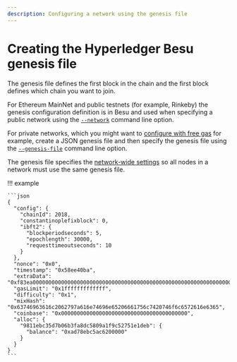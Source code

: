 ```yaml
---
description: Configuring a network using the genesis file
---
```


# Creating the Hyperledger Besu genesis file

The genesis file defines the first block in the chain and the first block defines which chain you
want to join.

For Ethereum MainNet and public testnets (for example, Rinkeby) the genesis configuration
definition is in Besu and used when specifying a public network using the
[`--network`](../../Reference/CLI/CLI-Syntax.md#network) command line option.

For private networks, which you might want to [configure with free gas](FreeGas.md) for example,
create a JSON genesis file and then specify the genesis file using the
[`--genesis-file`](../../Reference/CLI/CLI-Syntax.md#genesis-file) command line option.

The genesis file specifies the [network-wide settings](../../Reference/Config-Items.md) so all
nodes in a network must use the same genesis file.

!!! example

    ```json
    {
      "config": {
        "chainId": 2018,
        "constantinoplefixblock": 0,
        "ibft2": {
          "blockperiodseconds": 5,
          "epochlength": 30000,
          "requesttimeoutseconds": 10
        }
      },
      "nonce": "0x0",
      "timestamp": "0x58ee40ba",
      "extraData": "0xf83ea00000000000000000000000000000000000000000000000000000000000000000d5949811ebc35d7b06b3fa8dc5809a1f9c52751e1deb808400000000c0",
      "gasLimit": "0x1fffffffffffff",
      "difficulty": "0x1",
      "mixHash": "0x63746963616c2062797a616e74696e65206661756c7420746f6c6572616e6365",
      "coinbase": "0x0000000000000000000000000000000000000000",
      "alloc": {
        "9811ebc35d7b06b3fa8dc5809a1f9c52751e1deb": {
          "balance": "0xad78ebc5ac6200000"
        }
      }
    }
    ```

